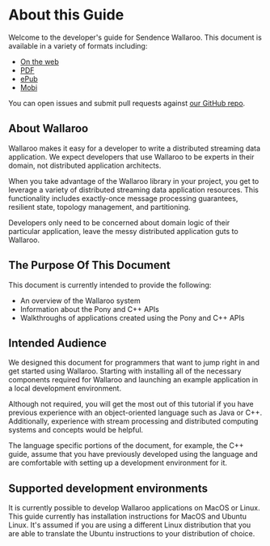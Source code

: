 # About this Guide

Welcome to the developer's guide for Sendence Wallaroo. This document is available in a variety of formats including:

- [On the web](https://sendence.gitbooks.io/wallaroo-doc-beta/content/)
- [PDF](https://www.gitbook.com/download/pdf/book/sendence/wallaroo-doc-beta)
- [ePub](https://www.gitbook.com/download/epub/book/sendence/wallaroo-doc-beta)
- [Mobi](https://www.gitbook.com/download/mobi/book/sendence/wallaroo-doc-beta)

You can open issues and submit pull requests against [our GitHub repo](https://github.com/Sendence/wallaroo-documentation).

## About Wallaroo

Wallaroo makes it easy for a developer to write a distributed streaming data application.  We expect developers that use Wallaroo to be experts in their domain, not distributed application architects.

When you take advantage of the Wallaroo library in your project, you get to leverage a variety of distributed streaming data application resources. This functionality includes exactly-once message processing guarantees, resilient state, topology management, and partitioning.

Developers only need to be concerned about domain logic of their particular application, leave the messy distributed application guts to Wallaroo.

## The Purpose Of This Document

This document is currently intended to provide the following:

* An overview of the Wallaroo system
* Information about the Pony and C++ APIs
* Walkthroughs of applications created using the Pony and C++ APIs

## Intended Audience

We designed this document for programmers that want to jump right in and get started using Wallaroo.  Starting with installing all of the necessary components required for Wallaroo and launching an example application in a local development environment.

Although not required, you will get the most out of this tutorial if you have previous experience with an object-oriented language such as Java or C++.  Additionally, experience with stream processing and distributed computing systems and concepts would be helpful.

The language specific portions of the document, for example, the C++ guide, assume that you have previously developed using the language and are comfortable with setting up a development environment for it.

## Supported development environments

It is currently possible to develop Wallaroo applications on MacOS or Linux. This guide currently has installation instructions for MacOS and Ubuntu Linux. It's assumed if you are using a different Linux distribution that you are able to translate the Ubuntu instructions to your distribution of choice.
